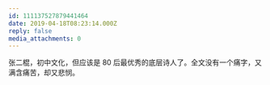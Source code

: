 ```yaml
---
id: 111137527879441464
date: 2019-04-18T08:23:14.000Z
reply: false
media_attachments: 0
---
```


张二棍，初中文化，但应该是 80 后最优秀的底层诗人了。全文没有一个痛字，又满含痛苦，却又悲悯。

